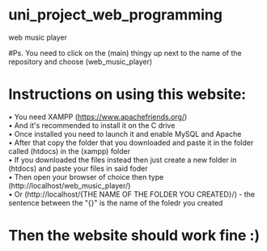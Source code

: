 # uni_project_web_programming
web music player

#Ps. You need to click on the (main) thingy up next to the name of the repository and choose (web_music_player)

# Instructions on using this website:
• You need XAMPP (https://www.apachefriends.org/) </br>
• And it's recommended to install it on the C drive </br>
• Once installed you need to launch it and enable MySQL and Apache </br>
• After that copy the folder that you downloaded and paste it in the folder called (htdocs) in the (xampp) folder </br>
• If you downloaded the files instead then just create a new folder in (htdocs) and paste your files in said foder </br>
• Then open your browser of choice then type (http://localhost/web_music_player/) </br>
• Or (http://localhost/{THE NAME OF THE FOLDER YOU CREATED}/)  -  the sentence between the "{}" is the name of the foledr you created

# Then the website should work fine :)
